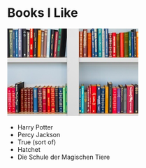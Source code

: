 # Books I Like

![Books](books.jpg)

* Harry Potter
* Percy Jackson
* True (sort of)
* Hatchet
* Die Schule der Magischen Tiere
